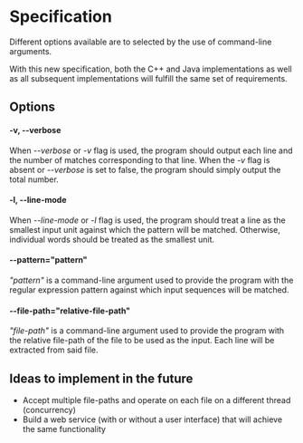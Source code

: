 # Specification

Different options available are to selected by the use of command-line arguments.

With this new specification, both the C++ and Java implementations as well as all
subsequent implementations will fulfill the same set of requirements.

## Options

#### -v, --verbose
When *--verbose* or *-v* flag is used, the program should output each line 
and the number of matches corresponding to that line. When the *-v* flag is absent
or *--verbose* is set to false, the program should simply output the total number.

#### -l, --line-mode
When *--line-mode* or *-l* flag is used, the program should treat a line as the
smallest input unit against which the pattern will be matched. Otherwise, individual 
words should be treated as the smallest unit.

#### --pattern="pattern"
*"pattern"* is a command-line argument used to provide the program with the regular
expression pattern against which input sequences will be matched.

#### --file-path="relative-file-path"
*"file-path"* is a command-line argument used to provide the program with the relative
file-path of the file to be used as the input. Each line will be extracted from said file.

## Ideas to implement in the future
- Accept multiple file-paths and operate on each file on a different thread (concurrency)
- Build a web service (with or without a user interface) that will achieve the same 
functionality 
